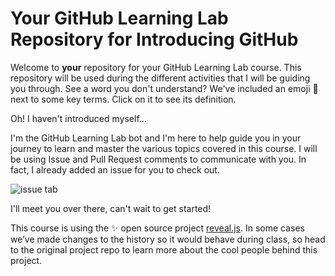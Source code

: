 ﻿# Your GitHub Learning Lab Repository for Introducing GitHub

Welcome to **your** repository for your GitHub Learning Lab course. 
This repository will be used during the different activities that I will be guiding you through. 
See a word you don't understand? We've included an emoji 📖 next to some key terms. Click on it to see its definition.

Oh! I haven't introduced myself...

I'm the GitHub Learning Lab bot and I'm here to help guide you in your journey to learn and master the various topics covered in this course. 
I will be using Issue and Pull Request comments to communicate with you. In fact, I already added an issue for you to check out.

![issue tab](https://lab.github.com/public/images/issue_tab.png)

I'll meet you over there, can't wait to get started!

This course is using the :sparkles: open source project [reveal.js](https://github.com/hakimel/reveal.js/). 
In some cases we’ve made changes to the history so it would behave during class, so head to the original project repo to learn more about the cool people behind this project.
